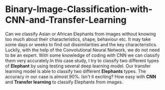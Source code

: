 # Binary-Image-Classification-with-CNN-and-Transfer-Learning
Can we classify Asian or African Elephants from images without knowing too much about their characteristics, shape, behaviour etc. It may take some days or weeks to find out dissimilarities and the key characteristics. Luckily, with the help of the Convolutional Neural Network, we do not need to be an expert. With some knowledge of coding with CNN we can classify them very accurately.In this case study, I try to classify two different types of **Elephant** by using testing several deep learning model. Our transfer learning model is able to classify two different **Elephants** types.  The accuracy in our case is almost 90%. Isn't it exciting? How easy with **CNN** and **Transfer learning** to classify Elephants from images.
 
